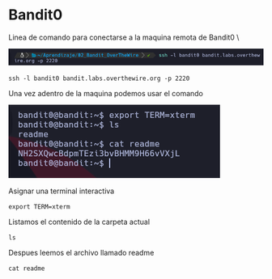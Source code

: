 # Bandit0

Linea de comando para conectarse a la maquina remota de Bandit0 \

![alt text](imgs/command_line_connection_bandit.png)
```
ssh -l bandit0 bandit.labs.overthewire.org -p 2220 
```
Una vez adentro de la maquina podemos usar el comando 

![alt text](imgs/Comandos1.png)

Asignar una terminal interactiva
```
export TERM=xterm
```
Listamos el contenido de la carpeta actual
```
ls
```
Despues leemos el archivo llamado readme
```
cat readme
```

